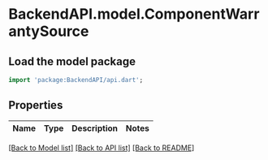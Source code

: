 # BackendAPI.model.ComponentWarrantySource

## Load the model package
```dart
import 'package:BackendAPI/api.dart';
```

## Properties

 Name | Type | Description | Notes 
------|------|-------------|-------

[[Back to Model list]](../README.md#documentation-for-models) [[Back to API list]](../README.md#documentation-for-api-endpoints) [[Back to README]](../README.md)


